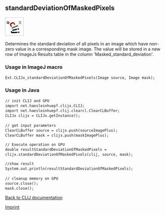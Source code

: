 ## standardDeviationOfMaskedPixels
![Image](images/mini_clijx_logo.png)

Determines the standard deviation of all pixels in an image which have non-zero value in a corresponding mask image. The value will be stored in a new row of ImageJs
Results table in the column 'Masked_standard_deviation'.

### Usage in ImageJ macro
```
Ext.CLIJx_standardDeviationOfMaskedPixels(Image source, Image mask);
```


### Usage in Java
```
// init CLIJ and GPU
import net.haesleinhuepf.clijx.CLIJ;
import net.haesleinhuepf.clij.clearcl.ClearCLBuffer;
CLIJx clijx = CLIJx.getInstance();

// get input parameters
ClearCLBuffer source = clijx.push(sourceImagePlus);
ClearCLBuffer mask = clijx.push(maskImagePlus);
```

```
// Execute operation on GPU
double resultStandardDeviationOfMaskedPixels = clijx.standardDeviationOfMaskedPixels(clij, source, mask);
```

```
//show result
System.out.println(resultStandardDeviationOfMaskedPixels);

// cleanup memory on GPU
source.close();
mask.close();
```


[Back to CLIJ documentation](https://clij.github.io/)

[Imprint](https://clij.github.io/imprint)
